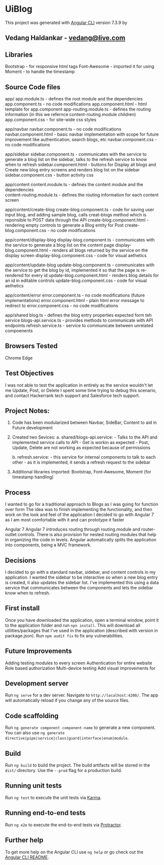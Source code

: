 # UiBlog

This project was generated with [Angular CLI](https://github.com/angular/angular-cli) version 7.3.9 by

## Vedang Haldankar - vedang@live.com


## Libraries

Bootstrap - for responsive html tags
Font-Awesome - imported it for using 
Moment - to handle the timestamp


## Source Code files

app/
    app.module.ts           - defines the root module and the dependencies  
    app.component.ts        - no code modifications
    app.component.html      - html template for app.component
    app-routing.module.ts   - defines the routing information (in this we refernce content-routing.module children)
    app.component.css       - for site-wide css styles

app/navbar
    navbar.component.ts     - no code modifications
    navbar.component.html   - basic navbar implementation with scope for future improvement like authentication, search blogs, etc
    navbar.component.css    - no code modifications

app/sidebar
    sidebar.component.ts     - communicates with the service to generate a blog list on the sidebar, talks to the refresh service to know when to refresh
    sidebar.component.html   - buttons for Display all blogs and Create new blog entry screens and renders blog list on the sidebar
    sidebar.component.css    - button activity css

app/content
    content.module.ts           - defines the content module and the dependencies  
    content-routing.module.ts   - defines the routing information for each content screen

app/content/create-blog
    create-blog.component.ts     - code for saving user input blog, and adding sample blog, calls creat-blogs method which is reponsible to POST data through the API
    create-blog.component.html   - rendering empty controls to generate a Blog entity for Post
    create-blog.component.css    - no code modifications

app/content/display-blog
    display-blog.component.ts    - communicates with the service to generate a blog list on the content page
    display-blog.component.html  - renders all blogs returned by the service on the display screen
    display-blog.component.css   - code for visual aethetics

app/content/update-blog
    update-blog.component.ts    - communicates with the service to get the blog by id, implemented it so that the page is re-rendered for every id
    update-blog.component.html  - renders blog details for an id in editable controls
    update-blog.component.css   - code for visual aethetics

app/content/error
    error.component.ts    - no code modifications (future implementations)
    error.component.html  - plain html error message to redirect to
    error.component.css   - no code modifications

app/shared
    blog.ts              - defines the blog entry properties expected form teh service
    blogs-api.service.ts - provides methods to communicate with API endpoints
    refresh.service.ts   - service to communicate between unrelated compoenents


## Browsers Tested

Chrome
Edge


## Test Objectives

I was not able to test the application in entirely as the service wouldn't let me Update, Post, or Delete
I spent some time trying to debug this scenario, and contact Hackerrank tech support and Salesforce tech support.


## Project Notes:

1. Code has been modularized between Navbar, SideBar, Content to aid in Future development

2. Created two Sevices: 
    a. shared/blogs-api.service:
        - Talks to the API and implemented service calls to API
        - Get is workin as expected
        - Post, Update, Delete are not working as expected because of permissions                        

    b. refresh.service:
        - this service for internal components to talk to each other
        - as it is implemented, it sends a refresh request to the sidebar

3. Additional libraries imported: Bootstrap, Font-Awesome, Moment (for timestamp handling)


## Process

I wanted to go for a traditional approach to Blogs as I was going for function over form
The idea was to finish implementing the functionality, and then work on the look and feel of the application
I decided to go with Angular 7 as I am most comfortable with it and can prototype it faster

Angular 7
Angular 7 introduces routing through routing.module and router-outlet controls.
There is also provision for nested routing modules that help in organizing the code in levels.
Angular automatically splits the application into components, being a MVC framework.


## Decisions

I decided to go with a standard navbar, sidebar, and content controls in my application.
I wanted the sidebar to be interactive so when a new blog entry is created, it also updates the sidebar list.
I've implemented this using a data service that communicates between the components and lets the sidebar know when to refresh.



## First install

Once you have downloaded the application, open a terminal window, point it to the application folder and run `npn install`.
This will download all utilities/packages that I've used in the application (described with version in package.json).
Run `npm audit fix` to fix any vulnerabilities.


## Future Improvements

Adding testing modules to every screen
Authentication for entire website
Role based authorization
Multi-device testing
Add visual improvements for 


## Development server

Run `ng serve` for a dev server. Navigate to `http://localhost:4200/`. The app will automatically reload if you change any of the source files.

## Code scaffolding

Run `ng generate component component-name` to generate a new component. You can also use `ng generate directive|pipe|service|class|guard|interface|enum|module`.

## Build

Run `ng build` to build the project. The build artifacts will be stored in the `dist/` directory. Use the `--prod` flag for a production build.

## Running unit tests

Run `ng test` to execute the unit tests via [Karma](https://karma-runner.github.io).

## Running end-to-end tests

Run `ng e2e` to execute the end-to-end tests via [Protractor](http://www.protractortest.org/).

## Further help

To get more help on the Angular CLI use `ng help` or go check out the [Angular CLI README](https://github.com/angular/angular-cli/blob/master/README.md).



